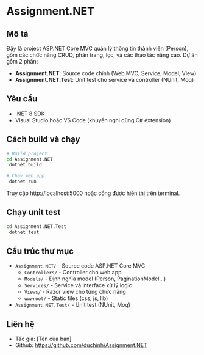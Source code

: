 # Assignment.NET

## Mô tả
Đây là project ASP.NET Core MVC quản lý thông tin thành viên (Person), gồm các chức năng CRUD, phân trang, lọc, và các thao tác nâng cao. Dự án gồm 2 phần:
- **Assignment.NET**: Source code chính (Web MVC, Service, Model, View)
- **Assignment.NET.Test**: Unit test cho service và controller (NUnit, Moq)

## Yêu cầu
- .NET 8 SDK
- Visual Studio hoặc VS Code (khuyến nghị dùng C# extension)

## Cách build và chạy
```sh
# Build project
cd Assignment.NET
 dotnet build

# Chạy web app
 dotnet run
```

Truy cập http://localhost:5000 hoặc cổng được hiển thị trên terminal.

## Chạy unit test
```sh
cd Assignment.NET.Test
 dotnet test
```

## Cấu trúc thư mục
- `Assignment.NET/` - Source code ASP.NET Core MVC
  - `Controllers/` - Controller cho web app
  - `Models/` - Định nghĩa model (Person, PaginationModel...)
  - `Services/` - Service và interface xử lý logic
  - `Views/` - Razor view cho từng chức năng
  - `wwwroot/` - Static files (css, js, lib)
- `Assignment.NET.Test/` - Unit test (NUnit, Moq)

## Liên hệ
- Tác giả: [Tên của bạn]
- Github: https://github.com/duchinh/Assignment.NET
